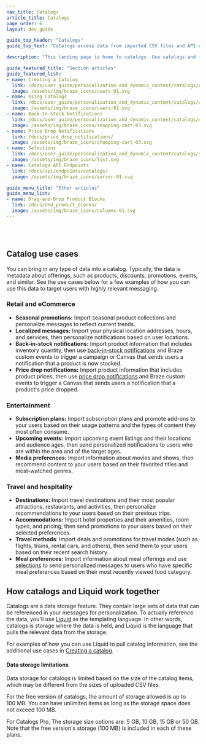 ```yaml
---
nav_title: Catalogs
article_title: Catalogs
page_order: 6
layout: dev_guide

guide_top_header: "Catalogs"
guide_top_text: "Catalogs access data from imported CSV files and API endpoints to enrich your messages, similar to how you'd access custom attributes or custom event properties through Liquid."

description: "This landing page is home to catalogs. Use catalogs and filtered sets to leverage non-user data in your Braze campaigns to send personalized messages."

guide_featured_title: "Section articles"
guide_featured_list:
- name: Creating a Catalog
  link: /docs/user_guide/personalization_and_dynamic_content/catalogs/catalog/
  image: /assets/img/braze_icons/users-01.svg
- name: Using Catalogs
  link: /docs/user_guide/personalization_and_dynamic_content/catalogs/using_catalogs/
  image: /assets/img/braze_icons/users-01.svg
- name: Back-In-Stock Notifications
  link: /docs/user_guide/personalization_and_dynamic_content/catalogs/catalog_triggers/back_in_stock_notifications/
  image: /assets/img/braze_icons/shopping-cart-03.svg
- name: Price Drop Notifications
  link: /docs/price_drop_notifications/
  image: /assets/img/braze_icons/shopping-cart-03.svg
- name: Selections
  link: /docs/user_guide/personalization_and_dynamic_content/catalogs/selections/
  image: /assets/img/braze_icons/list.svg
- name: Catalogs API Endpoints
  link: /docs/api/endpoints/catalogs/
  image: /assets/img/braze_icons/server-01.svg

guide_menu_title: "Other articles"
guide_menu_list:
- name: Drag-and-Drop Product Blocks
  link: /docs/dnd_product_blocks/
  image: /assets/img/braze_icons/columns-01.svg
---
```

<br><br>

## Catalog use cases

You can bring in any type of data into a catalog. Typically, the data is metadata about offerings, such as products, discounts, promotions, events, and similar. See the use cases below for a few examples of how you can use this data to target users with highly relevant messaging.

### Retail and eCommerce

- **Seasonal promotions:** Import seasonal product collections and personalize messages to reflect current trends.
- **Localized messages:** Import your physical location addresses, hours, and services, then personalize notifications based on user locations.
- **Back-in-stock notifications:** Import product information that includes inventory quantity, then use [back-in-stock notifications]({{site.baseurl}}/user_guide/personalization_and_dynamic_content/catalogs/catalog_triggers/back_in_stock_notifications/) and Braze custom events to trigger a campaign or Canvas that sends users a notification that a product is now stocked.
- **Price drop notifications:** Import product information that includes product prices, then use [price drop notifications]({{site.baseurl}}/user_guide/personalization_and_dynamic_content/catalogs/catalog_triggers/price_drop_notifications/) and Braze custom events to trigger a Canvas that sends users a notification that a product's price dropped.

### Entertainment

- **Subscription plans:** Import subscription plans and promote add-ons to your users based on their usage patterns and the types of content they most often consume.
- **Upcoming events:** Import upcoming event listings and their locations and audience ages, then send personalized notifications to users who are within the area and of the target ages.
- **Media preferences:** Import information about movies and shows, then recommend content to your users based on their favorited titles and most-watched genres.

### Travel and hospitality

- **Destinations:** Import travel destinations and their most popular attractions, restaurants, and activities, then personalize recommendations to your users based on their previous trips.
- **Accommodations:** Import hotel properties and their amenities, room types, and pricing, then send promotions to your users based on their selected preferences.
- **Travel methods**: Import deals and promotions for travel modes (such as flights, trains, rental cars, and others), then send them to your users based on their recent search history.
- **Meal preferences:** Import information about meal offerings and use [selections]({{site.baseurl}}/user_guide/personalization_and_dynamic_content/catalogs/selections/) to send personalized messages to users who have specific meal preferences based on their most recently viewed food category.

## How catalogs and Liquid work together

Catalogs are a data storage feature. They contain large sets of data that can be referenced in your messages for personalization. To actually reference the data, you'll use [Liquid]({{site.baseurl}}/user_guide/personalization_and_dynamic_content/liquid/) as the templating language. In other words, catalogs is storage where the data is held, and Liquid is the language that pulls the relevant data from the storage.

For examples of how you can use Liquid to pull catalog information, see the additional use cases in [Creating a catalog]({{site.baseurl}}/user_guide/personalization_and_dynamic_content/catalogs/catalog/#additional-use-cases/).

#### Data storage limitations

Data storage for catalogs is limited based on the size of the catalog items, which may be different from the sizes of uploaded CSV files.

For the free version of catalogs, the amount of storage allowed is up to 100&nbsp;MB. You can have unlimited items as long as the storage space does not exceed 100&nbsp;MB.

For Catalogs Pro, The storage size options are: 5&nbsp;GB, 10&nbsp;GB, 15&nbsp;GB or 50&nbsp;GB. Note that the free version's storage (100&nbsp;MB) is included in each of these plans.
